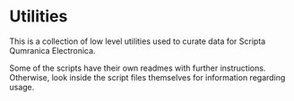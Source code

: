 # Utilities

This is a collection of low level utilities used to curate data for Scripta Qumranica Electronica.

Some of the scripts have their own readmes with further instructions.  Otherwise, look inside the script files themselves for information regarding usage.